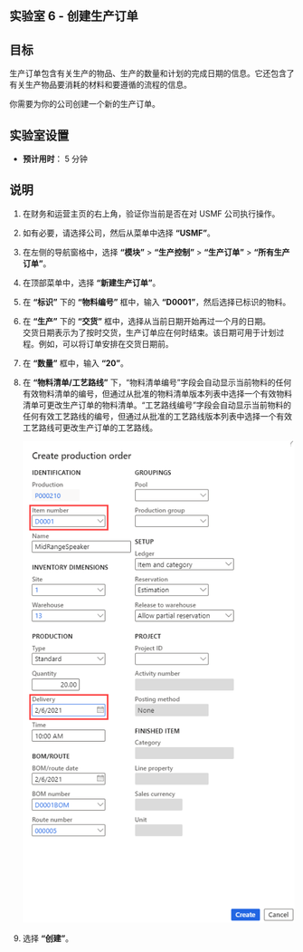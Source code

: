 ﻿---
lab:
    title: '实验室 6：创建生产订单'
    module: '模块 1：学习 Microsoft Dynamics 365 Supply Chain Management 的基础知识'
---

## 实验室 6 - 创建生产订单

## 目标

生产订单包含有关生产的物品、生产的数量和计划的完成日期的信息。它还包含了有关生产物品要消耗的材料和要遵循的流程的信息。

你需要为你的公司创建一个新的生产订单。

## 实验室设置

   - **预计用时**： 5 分钟

## 说明

1. 在财务和运营主页的右上角，验证你当前是否在对 USMF 公司执行操作。

1. 如有必要，请选择公司，然后从菜单中选择 **“USMF”**。

1. 在左侧的导航窗格中，选择 **“模块”** > **“生产控制”** > **“生产订单”** > **“所有生产订单”**。

1. 在顶部菜单中，选择 **“新建生产订单”**。

1. 在 **“标识”** 下的 **“物料编号”** 框中，输入 **“D0001”**，然后选择已标识的物料。

1. 在 **“生产”** 下的 **“交货”** 框中，选择从当前日期开始再过一个月的日期。  
    交货日期表示为了按时交货，生产订单应在何时结束。该日期可用于计划过程。例如，可以将订单安排在交货日期前。

1. 在 **“数量”** 框中，输入 **“20”**。

1. 在 **“物料清单/工艺路线”** 下，“物料清单编号”字段会自动显示当前物料的任何有效物料清单的编号，但通过从批准的物料清单版本列表中选择一个有效物料清单可更改生产订单的物料清单。“工艺路线编号”字段会自动显示当前物料的任何有效工艺路线的编号，但通过从批准的工艺路线版本列表中选择一个有效工艺路线可更改生产订单的工艺路线。

    ![显示完整“创建生产订单”窗格的屏幕图像](./media/lp1-m4-new-production-order-pane.png)

1. 选择 **“创建”**。
